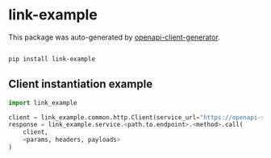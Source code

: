 # link-example

This package was auto-generated by [openapi-client-generator](https://github.com/avanov/openapi-client-generator).

```bash

pip install link-example

```


## Client instantiation example

```python
import link_example

client = link_example.common.http.Client(service_url="https://openapi-service-url/")
response = link_example.service.<path.to.endpoint>.<method>.call(
    client,
    <params, headers, payloads>
)
```